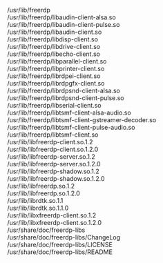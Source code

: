 /usr/lib/freerdp  
/usr/lib/freerdp/libaudin-client-alsa.so  
/usr/lib/freerdp/libaudin-client-pulse.so  
/usr/lib/freerdp/libaudin-client.so  
/usr/lib/freerdp/libdisp-client.so  
/usr/lib/freerdp/libdrive-client.so  
/usr/lib/freerdp/libecho-client.so  
/usr/lib/freerdp/libparallel-client.so  
/usr/lib/freerdp/libprinter-client.so  
/usr/lib/freerdp/librdpei-client.so  
/usr/lib/freerdp/librdpgfx-client.so  
/usr/lib/freerdp/librdpsnd-client-alsa.so  
/usr/lib/freerdp/librdpsnd-client-pulse.so  
/usr/lib/freerdp/libserial-client.so  
/usr/lib/freerdp/libtsmf-client-alsa-audio.so  
/usr/lib/freerdp/libtsmf-client-gstreamer-decoder.so  
/usr/lib/freerdp/libtsmf-client-pulse-audio.so  
/usr/lib/freerdp/libtsmf-client.so  
/usr/lib/libfreerdp-client.so.1.2  
/usr/lib/libfreerdp-client.so.1.2.0  
/usr/lib/libfreerdp-server.so.1.2  
/usr/lib/libfreerdp-server.so.1.2.0  
/usr/lib/libfreerdp-shadow.so.1.2  
/usr/lib/libfreerdp-shadow.so.1.2.0  
/usr/lib/libfreerdp.so.1.2  
/usr/lib/libfreerdp.so.1.2.0  
/usr/lib/librdtk.so.1.1  
/usr/lib/librdtk.so.1.1.0  
/usr/lib/libxfreerdp-client.so.1.2  
/usr/lib/libxfreerdp-client.so.1.2.0  
/usr/share/doc/freerdp-libs  
/usr/share/doc/freerdp-libs/ChangeLog  
/usr/share/doc/freerdp-libs/LICENSE  
/usr/share/doc/freerdp-libs/README  
